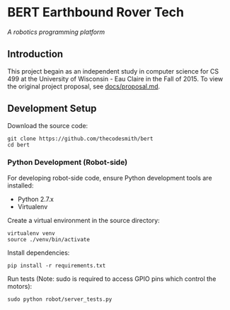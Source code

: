 # BERT Earthbound Rover Tech

_A robotics programming platform_

## Introduction

This project begain as an independent study in computer science for
CS 499 at the University of Wisconsin - Eau Claire in the Fall of 2015.
To view the original project proposal, see [docs/proposal.md](docs/proposal.md).

## Development Setup

Download the source code:

    git clone https://github.com/thecodesmith/bert
    cd bert

### Python Development (Robot-side)

For developing robot-side code, ensure Python development tools are installed:

* Python 2.7.x
* Virtualenv

Create a virtual environment in the source directory:

    virtualenv venv
    source ./venv/bin/activate

Install dependencies:

    pip install -r requirements.txt

Run tests (Note: sudo is required to access GPIO pins which control the motors):

    sudo python robot/server_tests.py
